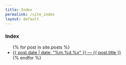 ```yaml
---
title: Index
permalink: /site_index
layout: default
---
```


### Index

<ul class="index">
{% for post in site.posts %}
  <li>
    <a href="{{ post.url }}">{{ post.date | date: "%m.%d.%y" }} — {{ post.title }}</a>
  </li>
{% endfor %}
</ul>
